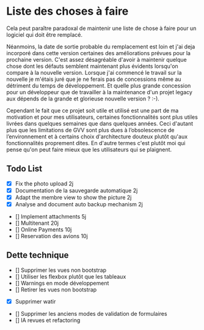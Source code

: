 # Liste des choses à faire

Cela peut paraître paradoxal de maintenir une liste de chose à faire pour un logiciel qui doit être remplacé.

Néanmoins, la date de sortie probable du remplacement est loin et j'ai deja incorporé dans cette version certaines des améliorations prévues pour la prochaine version. C'est assez désagréable d'avoir à maintenir quelque chose dont les défauts semblent maintenant plus évidents lorsqu'on compare à la nouvelle version. Lorsque j'ai commencé le travail sur la nouvelle je m'étais juré que je ne ferais pas de concessions même au détriment du temps de développement. Et quelle plus grande concession pour un développeur que de travailler à la maintenance d'un projet legacy aux dépends de la grande et glorieuse nouvelle version ? :-).

Cependant le fait que ce projet soit utile et utilisé est une part de ma motivation et pour mes utilisateurs, certaines fonctionnalités sont plus utiles livrées dans quelques semaines que dans quelques années. Ceci d'autant plus que les limitations de GVV sont plus dues à l’obsolescence de l’environnement et à certains choix d'architecture douteux plutôt qu'aux fonctionnalités proprement dites. En d'autre termes c'est plutôt moi qui pense qu'on peut faire mieux que les utilisateurs qui se plaignent. 

## Todo List

* [x] Fix the photo upload                                   2j
* [x] Documentation de la sauvegarde automatique             2j
* [x] Adapt the membre view to show the picture              2j
* [x] Analyse and document auto backup mechanism             2j
* [] Implement attachments                                   5j
* [] Multitenant                                             20j
* [] Online Payments                                         10j
* [] Reservation des avions                                  10j


## Dette technique

* [] Supprimer les vues non bootstrap
* [] Utiliser les flexbox plutôt que les tableaux
* [] Warnings en mode développement
* [] Retirer les vues non bootstrap
* [x] Supprimer watir
* [] Supprimer les anciens modes de validation de formulaires
* [] IA revues et refactoring
